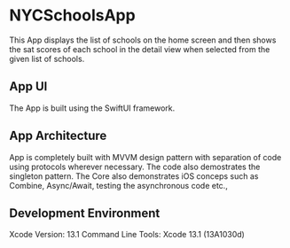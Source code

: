 # NYCSchoolsApp
This App displays the list of schools on the home screen and then shows the sat scores of each school in the detail view when selected from the given list of schools. 

## App UI
The App is built using the SwiftUI framework.

## App Architecture
App is completely built with MVVM design pattern with separation of code using protocols wherever necessary. 
The code also demostrates the singleton pattern.
The Core also demonstrates iOS conceps such as Combine, Async/Await, testing the asynchronous code etc.,

## Development Environment
Xcode Version: 13.1
Command Line Tools: Xcode 13.1 (13A1030d)
